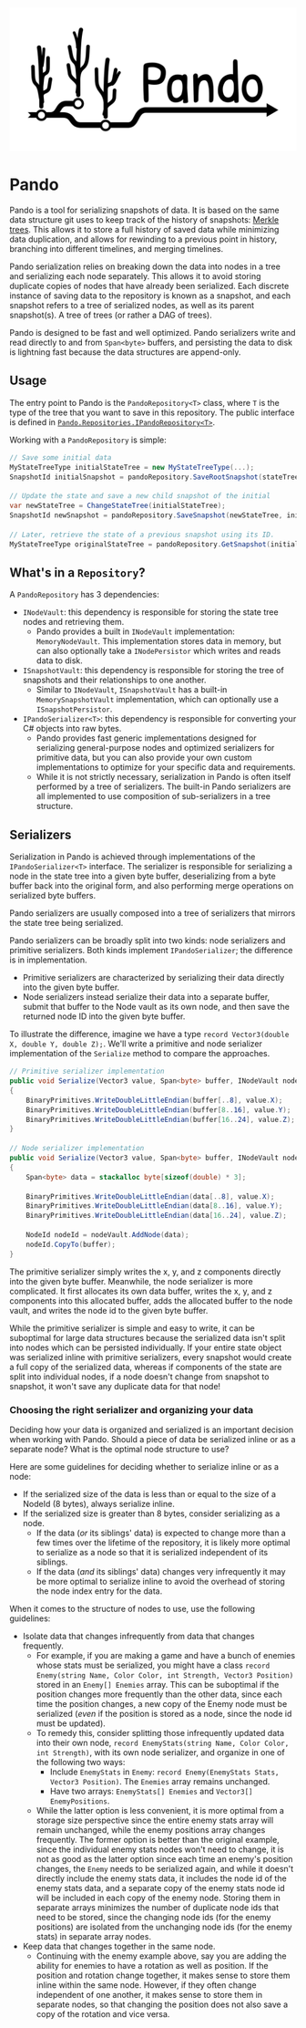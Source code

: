![Pando Logo](./docs/pando-logo.svg)

# Pando

Pando is a tool for serializing snapshots of data.
It is based on the same data structure git uses to keep track of the history of snapshots: [Merkle trees](https://en.wikipedia.org/wiki/Merkle_tree).
This allows it to store a full history of saved data while minimizing data duplication,
and allows for rewinding to a previous point in history, branching into different timelines, and merging timelines.

Pando serialization relies on breaking down the data into nodes in a tree and serializing each node separately.
This allows it to avoid storing duplicate copies of nodes that have already been serialized.
Each discrete instance of saving data to the repository is known as a snapshot,
and each snapshot refers to a tree of serialized nodes, as well as its parent snapshot(s).
A tree of trees (or rather a DAG of trees).

Pando is designed to be fast and well optimized.
Pando serializers write and read directly to and from `Span<byte>` buffers,
and persisting the data to disk is lightning fast because the data structures are append-only.

## Usage

The entry point to Pando is the `PandoRepository<T>` class,
where `T` is the type of the tree that you want to save in this repository.
The public interface is defined in
[`Pando.Repositories.IPandoRepository<T>`](src/Pando/Repositories/IPandoRepository.cs).

Working with a `PandoRepository` is simple:

```csharp
// Save some initial data
MyStateTreeType initialStateTree = new MyStateTreeType(...);
SnapshotId initialSnapshot = pandoRepository.SaveRootSnapshot(stateTree);

// Update the state and save a new child snapshot of the initial
var newStateTree = ChangeStateTree(initialStateTree);
SnapshotId newSnapshot = pandoRepository.SaveSnapshot(newStateTree, initialSnapshot);

// Later, retrieve the state of a previous snapshot using its ID.
MyStateTreeType originalStateTree = pandoRepository.GetSnapshot(initialSnapshot);
```

## What's in a `Repository`?

A `PandoRepository` has 3 dependencies:

- `INodeVault`: this dependency is responsible for storing the state tree nodes and retrieving them.
  - Pando provides a built in `INodeVault` implementation: `MemoryNodeVault`.
    This implementation stores data in memory, but can also optionally take a `INodePersistor` which writes and reads data to disk. 
- `ISnapshotVault`: this dependency is responsible for storing the tree of snapshots and their relationships to one another.
  - Similar to `INodeVault`, `ISnapshotVault` has a built-in `MemorySnapshotVault` implementation,
    which can optionally use a `ISnapshotPersistor`.
- `IPandoSerializer<T>`: this dependency is responsible for converting your C# objects into raw bytes.
  - Pando provides fast generic implementations designed for serializing general-purpose nodes
    and optimized serializers for primitive data,
    but you can also provide your own custom implementations to optimize for your specific data and requirements.
  - While it is not strictly necessary, serialization in Pando is often itself performed by a tree of serializers.
    The built-in Pando serializers are all implemented to use composition of sub-serializers in a tree structure.

## Serializers

Serialization in Pando is achieved through implementations of the `IPandoSerializer<T>` interface.
The serializer is responsible for serializing a node in the state tree into a given byte buffer,
deserializing from a byte buffer back into the original form,
and also performing merge operations on serialized byte buffers.

Pando serializers are usually composed into a tree of serializers that mirrors the state tree being serialized.

Pando serializers can be broadly split into two kinds: node serializers and primitive serializers.
Both kinds implement `IPandoSerializer`; the difference is in implementation.

- Primitive serializers are characterized by serializing their data directly into the given byte buffer.
- Node serializers instead serialize their data into a separate buffer, submit that buffer to the Node vault as its own node,
  and then save the returned node ID into the given byte buffer.

To illustrate the difference, imagine we have a type `record Vector3(double X, double Y, double Z);`.
We'll write a primitive and node serializer implementation of the `Serialize` method to compare the approaches.

```csharp
// Primitive serializer implementation
public void Serialize(Vector3 value, Span<byte> buffer, INodeVault nodeVault)
{
    BinaryPrimitives.WriteDoubleLittleEndian(buffer[..8], value.X);
    BinaryPrimitives.WriteDoubleLittleEndian(buffer[8..16], value.Y);
    BinaryPrimitives.WriteDoubleLittleEndian(buffer[16..24], value.Z);
}

// Node serializer implementation
public void Serialize(Vector3 value, Span<byte> buffer, INodeVault nodeVault)
{
    Span<byte> data = stackalloc byte[sizeof(double) * 3];

    BinaryPrimitives.WriteDoubleLittleEndian(data[..8], value.X);
    BinaryPrimitives.WriteDoubleLittleEndian(data[8..16], value.Y);
    BinaryPrimitives.WriteDoubleLittleEndian(data[16..24], value.Z);

    NodeId nodeId = nodeVault.AddNode(data);
    nodeId.CopyTo(buffer);
}
```

The primitive serializer simply writes the x, y, and z components directly into the given byte buffer.
Meanwhile, the node serializer is more complicated. It first allocates its own data buffer,
writes the x, y, and z components into this allocated buffer, adds the allocated buffer to the node vault,
and writes the node id to the given byte buffer.

While the primitive serializer is simple and easy to write, it can be suboptimal for large data structures because
the serialized data isn't split into nodes which can be persisted individually.
If your entire state object was serialized inline with primitive serializers, every snapshot would create a full
copy of the serialized data, whereas if components of the state are split into individual nodes,
if a node doesn't change from snapshot to snapshot, it won't save any duplicate data for that node!

### Choosing the right serializer and organizing your data

Deciding how your data is organized and serialized is an important decision when working with Pando.
Should a piece of data be serialized inline or as a separate node? What is the optimal node structure to use?

Here are some guidelines for deciding whether to serialize inline or as a node:

- If the serialized size of the data is less than or equal to the size of a NodeId (8 bytes), always serialize inline.
- If the serialized size is greater than 8 bytes, consider serializing as a node.
  - If the data (_or_ its siblings' data) is expected to change more than a few times over the lifetime of the
    repository, it is likely more optimal to serialize as a node so that it is serialized independent of its siblings.
  - If the data (_and_ its siblings' data) changes very infrequently it may be more optimal to serialize inline
    to avoid the overhead of storing the node index entry for the data.

When it comes to the structure of nodes to use, use the following guidelines:

- Isolate data that changes infrequently from data that changes frequently.
  - For example, if you are making a game and have a bunch of enemies whose stats must be serialized,
    you might have a class `record Enemy(string Name, Color Color, int Strength, Vector3 Position)` stored in an `Enemy[] Enemies` array.
    This can be suboptimal if the position changes more frequently than the other data, since each time the position changes,
    a new copy of the Enemy node must be serialized (_even_ if the position is stored as a node, since the node id must be updated).
  - To remedy this, consider splitting those infrequently updated data into their own node,
    `record EnemyStats(string Name, Color Color, int Strength)`, with its own node serializer,
    and organize in one of the following two ways:
    - Include `EnemyStats` in `Enemy`: `record Enemy(EnemyStats Stats, Vector3 Position)`. The `Enemies` array remains unchanged.
    - Have two arrays: `EnemyStats[] Enemies` and `Vector3[] EnemyPositions`.
  - While the latter option is less convenient, it is more optimal from a storage size perspective since the entire
    enemy stats array will remain unchanged, while the enemy positions array changes frequently.
    The former option is better than the original example, since the individual enemy stats nodes won't need to change,
    it is not as good as the latter option since each time an enemy's position changes, the `Enemy` needs to be serialized
    again, and while it doesn't directly include the enemy stats data, it includes the node id of the enemy stats data,
    and a separate copy of the enemy stats node id will be included in each copy of the enemy node. Storing them in
    separate arrays minimizes the number of duplicate node ids that need to be stored, since the changing node ids
    (for the enemy positions) are isolated from the unchanging node ids (for the enemy stats) in separate array nodes.
- Keep data that changes together in the same node.
  - Continuing with the enemy example above, say you are adding the ability for enemies to have a rotation as well as
    position. If the position and rotation change together, it makes sense to store them inline within the same node.
    However, if they often change independent of one another, it makes sense to store them in separate nodes, so that
    changing the position does not also save a copy of the rotation and vice versa.

<!--
TODO
- Configuration
- Describe Serializers in more detail
  - Provide overview of built-in serializers
  - When to serialize as a node vs inline
  - Writing your own serializers
  - How do the NodeVault and Serializers interact
-->
